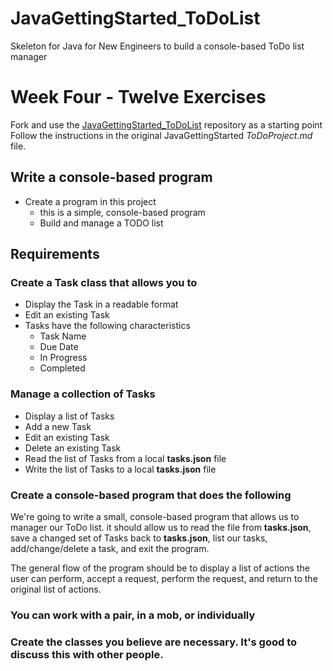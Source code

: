 # JavaGettingStarted_ToDoList
Skeleton for Java for New Engineers to build a console-based ToDo list manager

# Week Four - Twelve Exercises
Fork and use the [JavaGettingStarted_ToDoList](https://github.com/gartee-john-PFG/JavaGettingStarted_ToDoList) repository as a starting point
Follow the instructions in the original JavaGettingStarted *ToDoProject.md* file.

## Write a console-based program
* Create a program in this project
    * this is a simple, console-based program
    * Build and manage a TODO list
## Requirements
### Create a Task class that allows you to
* Display the Task in a readable format
* Edit an existing Task
* Tasks have the following characteristics
    * Task Name
    * Due Date
    * In Progress
    * Completed
### Manage a collection of Tasks
* Display a list of Tasks
* Add a new Task
* Edit an existing Task
* Delete an existing Task
* Read the list of Tasks from a local **tasks.json** file
* Write the list of Tasks to a local **tasks.json** file

### Create a console-based program that does the following
We're going to write a small, console-based program that allows us to manager our ToDo list.  it should allow us to read the file from **tasks.json**, save a changed set of Tasks back to **tasks.json**, list our tasks, add/change/delete a task, and exit the program.

The general flow of the program should be to display a list of actions the user can perform, accept a request, perform the request, and return to the original list of actions.


### You can work with a pair, in a mob, or individually
### Create the classes you believe are necessary. It's good to discuss this with other people.
